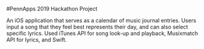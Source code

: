 #PennApps 2019 Hackathon Project

An iOS application that serves as a calendar of music journal entries. Users input a song that they feel best represents their day, and can also select specific lyrics. 
Used iTunes API for song look-up and playback, Musixmatch API for lyrics, and Swift.
